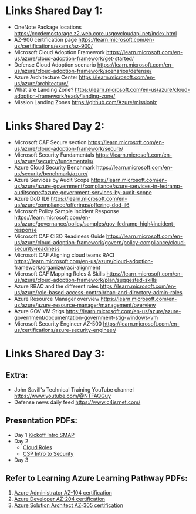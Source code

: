 # Links Shared Day 1:

- OneNote Package locations <https://ccxdemostorage.z2.web.core.usgovcloudapi.net/index.html>
- AZ-900 certification page <https://learn.microsoft.com/en-us/certifications/exams/az-900/>
- Microsoft Cloud Adoption Framework <https://learn.microsoft.com/en-us/azure/cloud-adoption-framework/get-started/>
- Defense Cloud Adoption scenario <https://learn.microsoft.com/en-us/azure/cloud-adoption-framework/scenarios/defense/>
- Azure Architecture Center <https://learn.microsoft.com/en-us/azure/architecture/>
- What are Landing Zone? <https://learn.microsoft.com/en-us/azure/cloud-adoption-framework/ready/landing-zone/>
- Mission Landing Zones <https://github.com/Azure/missionlz>

# Links Shared Day 2:
- Microsoft CAF Secure section https://learn.microsoft.com/en-us/azure/cloud-adoption-framework/secure/
- Microsoft Security Fundamentals https://learn.microsoft.com/en-us/azure/security/fundamentals/
- Azure Cloud Security Benchmark https://learn.microsoft.com/en-us/security/benchmark/azure/
- Azure Services by Audit Scope https://learn.microsoft.com/en-us/azure/azure-government/compliance/azure-services-in-fedramp-auditscope#azure-government-services-by-audit-scope
- Azure DoD IL6 https://learn.microsoft.com/en-us/azure/compliance/offerings/offering-dod-il6
- Microsoft Policy Sample Incident Response https://learn.microsoft.com/en-us/azure/governance/policy/samples/gov-fedramp-high#incident-response
- Microsoft CAF CISO Readiness Guide https://learn.microsoft.com/en-us/azure/cloud-adoption-framework/govern/policy-compliance/cloud-security-readiness
- Microsoft CAF Aligning cloud teams RACI https://learn.microsoft.com/en-us/azure/cloud-adoption-framework/organize/raci-alignment
- Microsoft CAF Mapping Roles & Skills https://learn.microsoft.com/en-us/azure/cloud-adoption-framework/plan/suggested-skills
- Azure RBAC and the different roles https://learn.microsoft.com/en-us/azure/role-based-access-control/rbac-and-directory-admin-roles
- Azure Resource Manager overview https://learn.microsoft.com/en-us/azure/azure-resource-manager/management/overview
- Azure GOV VM Stigs https://learn.microsoft.com/en-us/azure/azure-government/documentation-government-stig-windows-vm
- Microsoft Security Engineer AZ-500 https://learn.microsoft.com/en-us/certifications/azure-security-engineer/

# Links Shared Day 3:

## Extra:
- John Savill's Technical Training YouTube channel <https://www.youtube.com/@NTFAQGuy>
- Defense news daily feed <https://www.c4isrnet.com/>

## Presentation PDFs:
- Day 1 [Kickoff Intro SMAP](presentations/01-Federal-ORT-Azure-Kickoff-Intro-SMAP.pdf)
- Day 2
  - [Cloud Roles](presentations/02-Federal-ORT-Azure-Cloud_Roles.pdf)
  - [CSP Intro to Security](presntations/04-Federal-ORT-Introduction-to-Security.pdf)
- Day 3 

## Refer to Learning Azure Learning Pathway PDFs:

1. [Azure Administrator AZ-104 certification](Pathway-Files/Azure-Administrator-AZ-104-Pathway.pdf)
2. [Azure Developer AZ-204 certification](Pathway-Files/Azure-Developer-AZ-204-Pathway.pdf)
3. [Azure Solution Architect AZ-305 certification](Pathway-Files/Azure-Solution-Architect-AZ-305-Pathway.pdf)
